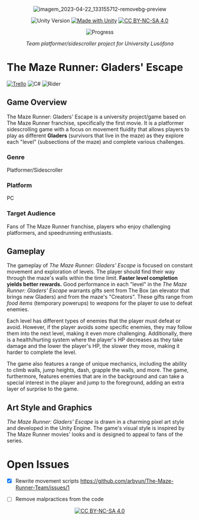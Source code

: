 
<div align="center">

![imagem_2023-04-22_133155712-removebg-preview](https://user-images.githubusercontent.com/115217686/233784994-613da55c-ca48-4cac-9f9b-23f432c44958.png)

![Unity Version](https://img.shields.io/badge/Unity-2021.3.16f1-blue)
[![Made with Unity](https://img.shields.io/badge/Made%20with-Unity-57b9d3.svg?style=flat&logo=unity)](https://unity3d.com)
[![CC BY-NC-SA 4.0](https://img.shields.io/badge/License-CC%20BY--NC--SA%204.0-lightgrey.svg)](http://creativecommons.org/licenses/by-nc-sa/4.0/)

![Progress](https://progress-bar.dev/21/?title=progress)

*Team platformer/sidescroller project for University Lusófona*

</div>


# The Maze Runner: Gladers' Escape
[![Trello](https://img.shields.io/badge/Trello-%23026AA7.svg?style=for-the-badge&logo=Trello&logoColor=white)](https://trello.com/invite/b/LtOWMNCf/ATTIc53ddaecb1972ca050787f5fc5db86ff393D35AB/maze-runner-djd1)
![C#](https://img.shields.io/badge/c%23-%23239120.svg?style=for-the-badge&logo=c-sharp&logoColor=white)
![Rider](https://img.shields.io/badge/Rider-000000.svg?style=for-the-badge&logo=Rider&logoColor=white&color=black&labelColor=crimson)

## Game Overview

The Maze Runner: Gladers' Escape is a university project/game based on The Maze Runner franchise, specifically the first movie. It is a platformer sidescrolling game with a focus on movement fluidity that allows players to play as different **Gladers** (survivors that live in the maze) as they explore each "level" (subsections of the maze) and complete various challenges.

### Genre
Platformer/Sidescroller

### Platform

PC

### Target Audience

Fans of The Maze Runner franchise, players who enjoy challenging platformers, and speedrunning enthusiasts.

## Gameplay

The gameplay of *The Maze Runner: Gladers' Escape* is focused on constant movement and exploration of levels. The player should find their way through the maze's walls within the time limit. **Faster level completion yields better rewards.** Good performance in each "level" in the *The Maze Runner: Gladers' Escape* warrants gifts sent from The Box (an elevator that brings new Gladers) and from the maze's "Creators". These gifts range from *food items* (temporary powerups) to *weapons* for the player to use to defeat enemies.


Each level has different types of enemies that the player must defeat or avoid. However, if the player avoids *some* specific enemies, they may follow them into the next level, making it even more challenging. Additionally, there is a health/hurting system where the player's HP decreases as they take damage and the lower the player's HP, the slower they move, making it harder to complete the level.


The game also features a range of unique mechanics, including the ability to climb walls, jump heights, dash, grapple the walls, and more. The game, furthermore, features enemies that are in the background and can take a special interest in the player and jump to the foreground, adding an extra layer of surprise to the game.

## Art Style and Graphics

*The Maze Runner: Gladers' Escape* is drawn in a charming pixel art style and developed in the Unity Engine. The game's visual style is inspired by The Maze Runner movies' looks and is designed to appeal to fans of the series.

# Open Issues

- [x] Rewrite movement scripts https://github.com/arbyun/The-Maze-Runner-Team/issues/1
- [ ] Remove malpractices from the code


<div align="center">

[![CC BY-NC-SA 4.0][cc-by-nc-sa-image]][cc-by-nc-sa]

[cc-by-nc-sa]: http://creativecommons.org/licenses/by-nc-sa/4.0/
[cc-by-nc-sa-image]: https://licensebuttons.net/l/by-nc-sa/4.0/88x31.png
</div>
